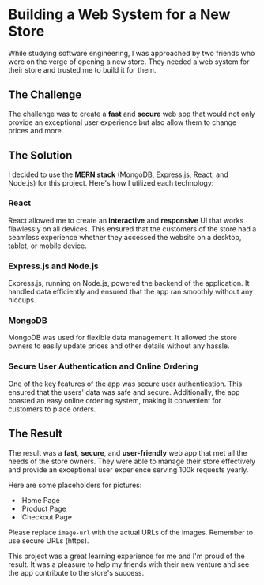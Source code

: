 # Building a Web System for a New Store

While studying software engineering, I was approached by two friends who were on the verge of opening a new store. They needed a web system for their store and trusted me to build it for them.

## The Challenge

The challenge was to create a **fast** and **secure** web app that would not only provide an exceptional user experience but also allow them to change prices and more.

## The Solution

I decided to use the **MERN stack** (MongoDB, Express.js, React, and Node.js) for this project. Here's how I utilized each technology:

### React

React allowed me to create an **interactive** and **responsive** UI that works flawlessly on all devices. This ensured that the customers of the store had a seamless experience whether they accessed the website on a desktop, tablet, or mobile device.

### Express.js and Node.js

Express.js, running on Node.js, powered the backend of the application. It handled data efficiently and ensured that the app ran smoothly without any hiccups.

### MongoDB

MongoDB was used for flexible data management. It allowed the store owners to easily update prices and other details without any hassle.

### Secure User Authentication and Online Ordering

One of the key features of the app was secure user authentication. This ensured that the users' data was safe and secure. Additionally, the app boasted an easy online ordering system, making it convenient for customers to place orders.

## The Result

The result was a **fast**, **secure**, and **user-friendly** web app that met all the needs of the store owners. They were able to manage their store effectively and provide an exceptional user experience serving 100k requests yearly.

Here are some placeholders for pictures:

- !Home Page
- !Product Page
- !Checkout Page

Please replace `image-url` with the actual URLs of the images. Remember to use secure URLs (https).

This project was a great learning experience for me and I'm proud of the result. It was a pleasure to help my friends with their new venture and see the app contribute to the store's success.
